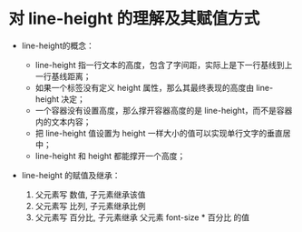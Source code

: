 # 对 line-height 的理解及其赋值方式

- line-height的概念：
    - line-height 指一行文本的高度，包含了字间距，实际上是下一行基线到上一行基线距离；
    - 如果一个标签没有定义 height 属性，那么其最终表现的高度由 line-height 决定；
    - 一个容器没有设置高度，那么撑开容器高度的是 line-height，而不是容器内的文本内容；
    - 把 line-height 值设置为 height 一样大小的值可以实现单行文字的垂直居中；
    - line-height 和 height 都能撑开一个高度；

- line-height 的赋值及继承：
  1. 父元素写 数值, 子元素继承该值
  2. 父元素写 比列, 子元素继承比例
  3. 父元素写 百分比, 子元素继承 父元素 font-size * 百分比 的值
